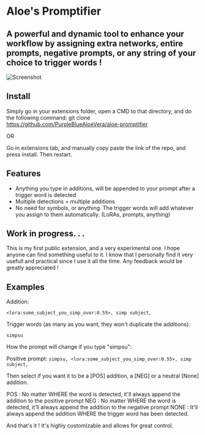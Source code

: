 Aloe's Promptifier
=======
A powerful and dynamic tool to enhance your workflow by assigning extra networks, entire prompts, negative prompts, or any string of your choice to trigger words !
-----------
![Screenshot](https://media.discordapp.net/attachments/1112805199233425458/1141343491788644353/PromtifierCapture.JPG)

## Install

Simply go in your extensions folder, open a CMD to that directory, and do the following command:
git clone https://github.com/PurpleBlueAloeVera/aloe-promptifier

OR

Go in extensions tab, and manually copy paste the link of the repo, and press install. Then restart.

## Features
- Anything you type in additions, will be appended to your prompt after a trigger word is detected
- Multiple detections = multiple additions
- No need for symbols, or anything. The trigger words will add whatever you assign to them automatically. (LoRAs, prompts, anything)


## Work in progress. . .

This is my first public extension, and a very experimental one. I hope anyone can find something useful to it. I know that I personally find it very usefull and practical since I use it all the time.
Any feedback would be greatly appreciated !

## Examples

Addition:

``<lora:some_subject_you_simp_over:0.55>, simp subject, ``

Trigger words (as many as you want, they won't duplicate the additions):

``simpsu``

How the prompt will change if you type "simpsu":

Positive prompt:
``simpsu, <lora:some_subject_you_simp_over:0.55>, simp subject, ``

Then select if you want it to be a [POS] addition, a [NEG] or a neutral [None] addition. 

POS : No matter WHERE the word is detected, it'll always append the addition to the positive prompt
NEG : No matter WHERE the word is detected, it'll always append the addition to the negative prompt
NONE : It'll always append the addition WHERE the trigger word has been detected.

And that's it ! It's highly customizable and allows for great control.
